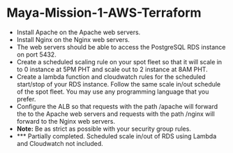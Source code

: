 # Maya-Mission-1-AWS-Terraform
- Install Apache on the Apache web servers.
- Install Nginx on the Nginx web servers.
- The web servers should be able to access the PostgreSQL RDS instance on port 5432.
- Create a scheduled scaling rule on your spot fleet so that it will scale in to 0 instance at 5PM PHT and scale out to 2 instance at 8AM PHT.
- Create a lambda function and cloudwatch rules for the scheduled start/stop of your RDS instance. Follow the same scale in/out schedule of the spot fleet. You may use any programming language that you prefer.
- Configure the ALB so that requests with the path /apache will forward the to the Apache web servers and requests with the path /nginx will forward to the Nginx web servers.
- **Note:** Be as strict as possible with your security group rules.
- *** Partially completed. Scheduled scale in/out of RDS using Lambda and Cloudwatch not included.
